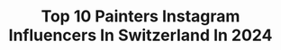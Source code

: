 ---
title: Top 10 Painters Instagram Influencers In Switzerland In 2024
description: >-
  Find top painters Instagram influencers in Switzerland in 2024. Most popular hashtags: #painting #switzerland #pinterestaesthetic #art.
platform: Instagram
hits: 22
text_top: Analyze the most popular Instagram influencers on inBeat.
text_bottom: Our search engine has 22 Instagram influencers like this in Switzerland for you to contact.
profiles:
  - username: "la___aura"
    fullname: >-
      𝐋𝐀𝐔𝐑𝐀 𝐇. 𝐑𝐔𝐁𝐈𝐍
    bio: >-
      Award-winning digital painter, specializing in realistic portraits.😃🌸 ••• 🖤👇🏻Art Shop, Brushes, Tutorials and More:
    location: "Switzerland"
    followers: 806789
    engagement: 487
    commentsToLikes: 0.010331
    id: ck5chwhtsrlak0i11qhqoxcqx
    verified: false
    hashtags: "#digitalpainting, #digitalartist, #portrait, #procreateart"
  - username: "jette"
    fullname: >-
      I‘mJette
    bio: >-
      𝐘𝐨𝐮𝐓𝐮𝐛𝐞 / 𝐈’𝐦𝐉𝐞𝐭𝐭𝐞 🌙 🖌 𝘩𝘪 𝘧𝘳𝘰𝘮 𝘮𝘺 𝘢𝘳𝘵 𝘴𝘵𝘶𝘥𝘪𝘰 🖼 Art, Fashion & Design “Amazing babe” - Taylor Swift about me
    location: "Switzerland"
    followers: 162297
    engagement: 370
    commentsToLikes: 0.006396
    id: ck0tv9z07ai8q0i19h3zv1xdt
    verified: false
    hashtags: "#painting, #painter, #artwork, #artoftheday"
  - username: "dario_desiena"
    fullname: >-
      Painting🎨Artist🖌
    bio: >-
      Dario De Siena - 🇨🇭 Swiss 34 🎨 My Artwork Gallery 📩 Request desired . #contemporaryart #contemporarypainting
    location: "Switzerland"
    followers: 52428
    engagement: 591
    commentsToLikes: 0.035352
    id: ck0w6hlir8lqj0i19c7zbr1dw
    verified: false
    hashtags: "#poparts, #dariodesiena, #contemporarypainting, #contemporaryportrait"
  - username: "anne_marie_fischer"
    fullname: >-
      Anne-Marie Fischer
    bio: >-
      Artist | Zurich | Switzerland
    location: "Switzerland"
    followers: 11645
    engagement: 963
    commentsToLikes: 0.048812
    id: ck8t4e3ba6g9a0j78lz5acgui
    verified: false
    hashtags: "#artoftheday, #collageart, #modernpainting, #interior"
  - username: "yeswhatnails"
    fullname: >-
      Violetta
    bio: >-
      Hand painted nail art in Barcelona / Zurich Nail wraps and stickers @yeswhatnailstickers
    location: "Switzerland"
    followers: 106956
    engagement: 277
    commentsToLikes: 0.007646
    id: ck0ucj3teh1ma0i191ou22nmc
    verified: false
    hashtags: ""
  - username: "maixadeline"
    fullname: >-
      mai (she/ her)
    bio: >-
      lifestyle, fashion based in: switzerland 💌 agency: @lives_luxury
    location: "Switzerland"
    followers: 10077
    engagement: 766
    commentsToLikes: 0.113330
    id: clerzfdn8deu40j08sye6g5km
    verified: false
    hashtags: "#pinterestinspired, #aesthetic, #femfeed, #pinterestaesthetic"
  - username: "mariwka"
    fullname: >-
      Marina | Fashion, Luxury Travel & Lifestyle
    bio: >-
      My Visual Diary of beautiful moments & dreamy places Based in Stockholm 🇸🇪
    location: "Switzerland"
    followers: 212464
    engagement: 319
    commentsToLikes: 0.017071
    id: ck0u04vmrsl060i19qle35a3d
    verified: false
    hashtags: "#pinterestaesthetic, #parisianmood, #parisparis, #parislover"
  - username: "anaisindra"
    fullname: >-
      Anaïs Indra
    bio: >-
      Switzerland (Basel/Zürich) based Petite girl from Brazil Contact: anaisindra@outlook.com
    location: "Switzerland"
    followers: 25640
    engagement: 150
    commentsToLikes: 0.245932
    id: ck5hppilnrraf0i11zqlwvmc6
    verified: false
    hashtags: "#90sbabe, #ootd, #aesthetic, #homeshoot"
  - username: "gigi_schmiitz"
    fullname: >-
      GIOVANA SCHMITZ
    bio: >-
      ♌︎ Fashion, Beauty & Lifestyle Geneva, Switzerland 🇨🇭 contact@gigischmitz.com
    location: "Switzerland"
    followers: 275275
    engagement: 78
    commentsToLikes: 0.039447
    id: cl5l331jb960u0i23d75nafb7
    verified: false
    hashtags: "#parisianlook, #parisienne, #fallvibes, #lookoftheday"
  - username: "genevafoodstories"
    fullname: >-
      Geneva Food Stories by Ioanna 🥄
    bio: >-
      🥄By Ioanna, lawyer & food enthusiast 🥄Food recos twice a day 🥄About my favourite places in Geneva, in Switzerland and wherever I go
    location: "Switzerland"
    followers: 34147
    engagement: 35
    commentsToLikes: 0.024728
    id: clpcfhtymcqc50k08v19uwsb0
    verified: false
    hashtags: "#genevalife, #foodporn, #painperdu, #foodblogsschweiz"
---